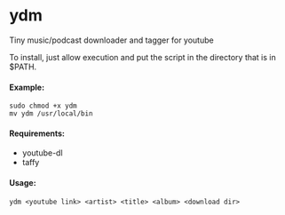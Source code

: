 # ydm

Tiny music/podcast downloader and tagger for youtube

To install, just allow execution and put the script in the directory that is in $PATH.


#### Example:
```
sudo chmod +x ydm
mv ydm /usr/local/bin
```


#### Requirements:
+ youtube-dl
+ taffy


#### Usage: 
```
ydm <youtube link> <artist> <title> <album> <download dir>
```
